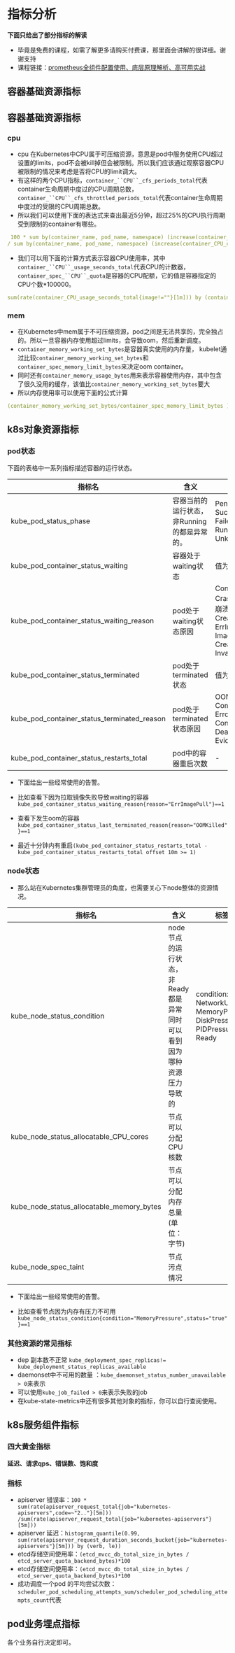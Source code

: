 # 指标分析
**下面只给出了部分指标的解读**
- 毕竟是免费的课程，如需了解更多请购买付费课，那里面会讲解的很详细。谢谢支持
- 课程链接：[prometheus全组件配置使用、底层原理解析、高可用实战](https://ke.qq.com/course/3489298?tuin=361e95b0)

## 容器基础资源指标
## 容器基础资源指标
### cpu
- cpu 在Kubernetes中CPU属于可压缩资源，意思是pod中服务使用CPU超过设置的limits，pod不会被kill掉但会被限制。所以我们应该通过观察容器CPU被限制的情况来考虑是否将CPU的limit调大。
- 有这样的两个CPU指标，`container_``CPU``_cfs_periods_total`代表 container生命周期中度过的CPU周期总数，`container_``CPU``_cfs_throttled_periods_total`代表container生命周期中度过的受限的CPU周期总数。
- 所以我们可以使用下面的表达式来查出最近5分钟，超过25%的CPU执行周期受到限制的container有哪些。

```yaml
 100 * sum by(container_name, pod_name, namespace) (increase(container_CPU_cfs_throttled_periods_total{container_name!=""}[5m]))
/ sum by(container_name, pod_name, namespace) (increase(container_CPU_cfs_periods_total[5m])) > 25
```
- 我们可以用下面的计算方式表示容器CPU使用率，其中`container_``CPU``_usage_seconds_total`代表CPU的计数器，`container_spec_``CPU``_quota`是容器的CPU配额，它的值是容器指定的CPU个数*100000。

```yaml
sum(rate(container_CPU_usage_seconds_total{image!=""}[1m])) by (container, pod) / (sum(container_spec_CPU_quota{image!=""}/100000) by (container, pod) )* 100
```
### mem
- 在Kubernetes中mem属于不可压缩资源，pod之间是无法共享的，完全独占的。所以一旦容器内存使用超过limits，会导致oom，然后重新调度。
- `container_memory_working_set_bytes`是容器真实使用的内存量， kubelet通过比较`container_memory_working_set_bytes`和`container_spec_memory_limit_bytes`来决定oom container。
- 同时还有`container_memory_usage_bytes`用来表示容器使用内存，其中包含了很久没用的缓存，该值比`container_memory_working_set_bytes`要大
- 所以内存使用率可以使用下面的公式计算

```yaml
(container_memory_working_set_bytes/container_spec_memory_limit_bytes )*100
```

## k8s对象资源指标
### pod状态
下面的表格中一系列指标描述容器的运行状态。

|**指标名**|**含义**|**标签举例**|
| ----  | ----  | ---- | 
|kube_pod_status_phase|容器当前的运行状态，非Running的都是异常的。|Pending<br>Succeeded<br>Failed<br>Running<br>Unknown|
|kube_pod_container_status_waiting|容器处于waiting状态|值为1代表waiting|
|kube_pod_container_status_waiting_reason|pod处于waiting状态原因|ContainerCreating<br>CrashLoopBackOff  pod启动崩溃,再次启动然后再次崩溃<br>CreateContainerConfigError<br>ErrImagePull<br>ImagePullBackOff<br>CreateContainerError<br>InvalidImageName|
|kube_pod_container_status_terminated|pod处于terminated状态|值为1代表terminated|
|kube_pod_container_status_terminated_reason|pod处于terminated状态原因|OOMKilled<br>Completed<br>Error<br>ContainerCannotRun<br>DeadlineExceeded<br>Evicted|
|kube_pod_container_status_restarts_total|pod中的容器重启次数|-|


- 下面给出一些经常使用的告警。
- 比如查看下因为拉取镜像失败导致waiting的容器`kube_pod_container_status_waiting_reason{reason="ErrImagePull"}==1`

- 查看下发生oom的容器`kube_pod_container_status_last_terminated_reason{reason="OOMKilled"}==1`
- 最近十分钟内有重启`(kube_pod_container_status_restarts_total - kube_pod_container_status_restarts_total offset 10m >= 1)`

### node状态
- 那么站在Kubernetes集群管理员的角度，也需要关心下node整体的资源情况。

|**指标名**|**含义**|**标签举例**|
| ----  | ----  | ---- | 
|kube_node_status_condition|node节点的运行状态，非Ready都是异常<br>同时可以看到因为哪种资源压力导致的|condition:<br>NetworkUnavailable<br>MemoryPressure<br>DiskPressure<br>PIDPressure<br>Ready|
|kube_node_status_allocatable_CPU_cores|节点可以分配CPU核数||
|kube_node_status_allocatable_memory_bytes|节点可以分配内存总量(单位：字节)||
|kube_node_spec_taint|节点污点情况||

- 下面给出一些经常使用的告警。

- 比如查看节点因为内存有压力不可用`kube_node_status_condition{condition="MemoryPressure",status="true"}==1`

### 其他资源的常见指标
- dep 副本数不正常 `kube_deployment_spec_replicas!=  kube_deployment_status_replicas_available`
- daemonset中不可用的数量 ：`kube_daemonset_status_number_unavailable > 0`来表示
- 可以使用`kube_job_failed > 0`来表示失败的job
- 在kube-state-metrics中还有很多其他对象的指标，你可以自行查阅使用。

## k8s服务组件指标
### 四大黄金指标
**延迟、请求qps、错误数、饱和度**
### 指标
- apiserver 错误率：`100 * sum(rate(apiserver_request_total{job="kubernetes-apiservers",code=~"2.."}[5m])) /sum(rate(apiserver_request_total{job="kubernetes-apiservers"}[5m]))`
- apiserver 延迟：`histogram_quantile(0.99, sum(rate(apiserver_request_duration_seconds_bucket{job="kubernetes-apiservers"}[5m])) by (verb, le))`
- etcd存储空间使用率：`(etcd_mvcc_db_total_size_in_bytes / etcd_server_quota_backend_bytes)*100`
- etcd存储空间使用率：`(etcd_mvcc_db_total_size_in_bytes / etcd_server_quota_backend_bytes)*100`
- 成功调度一个pod 的平均尝试次数：`scheduler_pod_scheduling_attempts_sum/scheduler_pod_scheduling_attempts_count`代表

## pod业务埋点指标
各个业务自行决定即可。

